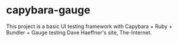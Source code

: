 # capybara-gauge
This project is a basic UI testing framework with Capybara + Ruby + Bundler + Gauge testing Dave Haeffner's site, The-Internet.
